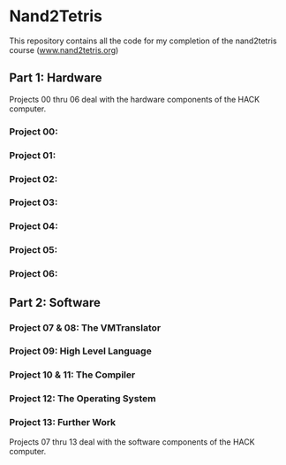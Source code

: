 # Nand2Tetris

This repository contains all the code for my completion of the nand2tetris course (www.nand2tetris.org)

## Part 1: Hardware

Projects 00 thru 06 deal with the hardware components of the HACK computer.

### Project 00:
### Project 01:
### Project 02:
### Project 03:
### Project 04:
### Project 05:
### Project 06:

## Part 2: Software

### Project 07 & 08: The VMTranslator
### Project 09: High Level Language
### Project 10 & 11: The Compiler
### Project 12: The Operating System
### Project 13: Further Work

Projects 07 thru 13 deal with the software components of the HACK computer.